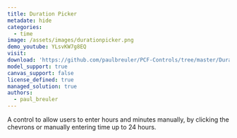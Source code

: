 ```yaml
---
title: Duration Picker
metadate: hide
categories:
  - time
image: /assets/images/durationpicker.png
demo_youtube: YLsvKW7g8EQ
visit: 
download: 'https://github.com/paulbreuler/PCF-Controls/tree/master/Duration%20Picker'
model_support: true
canvas_support: false
license_defined: true
managed_solution: true
authors:
  - paul_breuler
---
```

A control to allow users to enter hours and minutes manually, by clicking the chevrons or manually entering time up to 24 hours.
